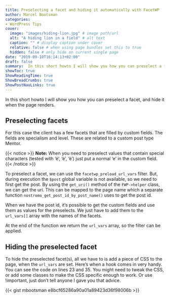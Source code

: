 ```yaml
---
title: Preselecting a facet and hiding it automatically with FacetWP
author: Marcel Bootsman
categories:
- WordPress Tips
cover: 
  image: "images/hiding-lion.jpg" # image path/url
  alt: "A hiding lion in a field" # alt text
  caption: "" # display caption under cover
  relative: false # when using page bundles set this to true
  hidden: false # only hide on current single page
date: "2019-09-18T16:14:13+02:00"
draft: false
summary:  In this short howto I will show you how you can preselect a facet, and hide it when the page renders.
showToc: true
ShowReadingTime: true
ShowBreadCrumbs: true
ShowPostNavLinks: true
---
```

In this short howto I will show you how you can preselect a facet, and hide it when the page renders.

Preselecting facets
-------------------

For this case the client has a few facets that are filled by custom fields. The fields are specialism and level. These are related to a custom post type Mentor.

{{< notice >}}
**Note:** When you need to preselect values that contain special characters (tested with ‘ë’, ‘é’, ‘è’) just put a normal ‘e’ in the custom field.
{{< /notice >}}

To preselect a facet, we can use the `facetwp_preload_url_vars` filter. But, during execution the `$post` global variable is not available, so we need to first get the post. By using the `get_uri()` method of the `FWP->helper` class, we can get the uri. This can be mapped to the page name which a separate function `nostromo_get_post_id_by_post_name()` uses to get the post id.

When we have the post id, it’s possible to get the custom fields and use them as values for the preselects. We just have to add them to the `url_vars[]` array with the names of the facets.

At the end of the function we return the `url_vars` array, so the filter can be applied.

Hiding the preselected facet
----------------------------

To hide the preselected facet(s), all we have to is add a piece of CSS to the page, when the `url_vars` are set. Here’s when a hook comes in very handy. You can see the code on lines 23 and 35. You might need to tweak the CSS, or add some classes to make the CSS specific enough to work. Or use !important, just don’t tell anyone I gave you that advice.

{{< gist mbootsman e8bcf65286a90a01a89423d36f98006b >}}